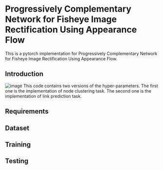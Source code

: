 # Progressively Complementary Network for Fisheye Image Rectification Using Appearance Flow
This is a pytorch implementation for Progressively Complementary Network for Fisheye Image Rectification Using Appearance Flow.

## Introduction
![image](https://github.com/uof1745-cmd/PCN/blob/main/img/1.PNG)
This code contains two versions of the hyper-parameters. The first one is the implementation of node clustering task. The second one is the implementation of link prediction task.

## Requirements


## Dataset

## Training

## Testing

